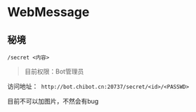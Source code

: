 # WebMessage

## 秘境

```
/secret <内容>
```

> 目前权限：Bot管理员

访问地址：` http://bot.chibot.cn:20737/secret/<id>/<PASSWD>`

目前不可以加图片，不然会有bug